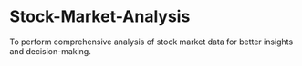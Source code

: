 # Stock-Market-Analysis
To perform comprehensive analysis of stock market data for better insights and decision-making.
